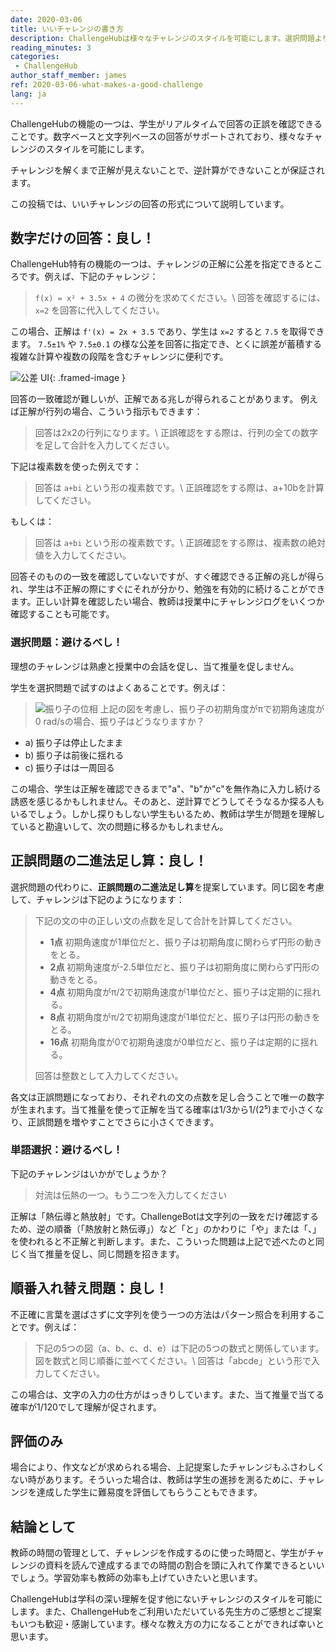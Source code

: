 ```yaml
---
date: 2020-03-06
title: いいチャレンジの書き方
description: ChallengeHubは様々なチャレンジのスタイルを可能にします。選択問題よりいいものができます！
reading_minutes: 3
categories:
 - ChallengeHub
author_staff_member: james
ref: 2020-03-06-what-makes-a-good-challenge
lang: ja
---
```


ChallengeHubの機能の一つは、学生がリアルタイムで回答の正誤を確認できることです。数字ベースと文字列ベースの回答がサポートされており、様々なチャレンジのスタイルを可能にします。

チャレンジを解くまで正解が見えないことで、逆計算ができないことが保証されます。

この投稿では、いいチャレンジの回答の形式について説明しています。

## 数字だけの回答：良し！

ChallengeHub特有の機能の一つは、チャレンジの正解に公差を指定できるところです。例えば、下記のチャレンジ：

> ```f(x) = x² + 3.5x + 4``` の微分を求めてください。\\
> 回答を確認するには、 ```x=2``` を回答に代入してください。

この場合、正解は ```f'(x) = 2x + 3.5``` であり、学生は ```x=2``` すると ```7.5``` を取得できます。
```7.5±1%``` や ```7.5±0.1``` の様な公差を回答に指定でき、とくに誤差が蓄積する複雑な計算や複数の段階を含むチャレンジに便利です。

![公差 UI](/images/blog/2020-03-06-tolerance.png){: .framed-image }

回答の一致確認が難しいが、正解である兆しが得られることがあります。
例えば正解が行列の場合、こういう指示もできます：

> 回答は2x2の行列になります。\\
> 正誤確認をする際は、行列の全ての数字を足して合計を入力してください。

下記は複素数を使った例えです：

> 回答は ```a+bi``` という形の複素数です。\\
> 正誤確認をする際は、a+10bを計算してください。

もしくは：

> 回答は ```a+bi``` という形の複素数です。\\
> 正誤確認をする際は、複素数の絶対値を入力してください。

回答そのものの一致を確認していないですが、すぐ確認できる正解の兆しが得られ、学生は不正解の際にすぐにそれが分かり、勉強を有効的に続けることができます。正しい計算を確認したい場合、教師は授業中にチャレンジログをいくつか確認することも可能です。

### 選択問題：避けるべし！

理想のチャレンジは熟慮と授業中の会話を促し、当て推量を促しません。

学生を選択問題で試すのはよくあることです。例えば：

> ![振り子の位相](/images/blog/2020-03-06-pendulum-phase.png)
> 上記の図を考慮し、振り子の初期角度がπで初期角速度が0 rad/sの場合、振り子はどうなりますか？
  - a) 振り子は停止したまま
  - b) 振り子は前後に揺れる
  - c) 振り子はは一周回る

この場合、学生は正解を確認できるまで"a"、"b"か"c"を無作為に入力し続ける誘惑を感じるかもしれません。そのあと、逆計算でどうしてそうなるか探る人もいるでしょう。しかし探りもしない学生もいるため、教師は学生が問題を理解していると勘違いして、次の問題に移るかもしれません。

## 正誤問題の二進法足し算：良し！

選択問題の代わりに、**正誤問題の二進法足し算**を提案しています。同じ図を考慮して、チャレンジは下記のようになります：

> 下記の文の中の正しい文の点数を足して合計を計算してください。
> 
> - **1点** 初期角速度が1単位だと、振り子は初期角度に関わらず円形の動きをとる。
> - **2点** 初期角速度が-2.5単位だと、振り子は初期角度に関わらず円形の動きをとる。
> - **4点** 初期角度がπ/2で初期角速度が1単位だと、振り子は定期的に揺れる。
> - **8点** 初期角度がπ/2で初期角速度が1単位だと、振り子は円形の動きをとる。
> - **16点** 初期角度が0で初期角速度が0単位だと、振り子は定期的に揺れる。
> 
> 回答は整数として入力してください。

各文は正誤問題になっており、それぞれの文の点数を足し合うことで唯一の数字が生まれます。当て推量を使って正解を当てる確率は1/3から1/(2⁵)まで小さくなり、正誤問題を増やすことでさらに小さくできます。

### 単語選択：避けるべし！

下記のチャレンジはいかがでしょうか？

> 対流は伝熱の一つ。もう二つを入力してください

正解は「熱伝導と熱放射」です。ChallengeBotは文字列の一致をだけ確認するため、逆の順番（「熱放射と熱伝導」）など「と」のかわりに「や」または「、」を使われると不正解と判断します。また、こういった問題は上記で述べたのと同じく当て推量を促し、同じ問題を招きます。

## 順番入れ替え問題：良し！

不正確に言葉を選ばさずに文字列を使う一つの方法はパターン照合を利用することです。例えば：

> 下記の5つの図（a、b、c、d、e）は下記の5つの数式と関係しています。
> 図を数式と同じ順番に並べてください。\\
> 回答は「abcde」という形で入力してください。

この場合は、文字の入力の仕方がはっきりしています。また、当て推量で当てる確率が1/120でして理解が促されます。

## 評価のみ

場合により、作文などが求められる場合、上記提案したチャレンジもふさわしくない時があります。そういった場合は、教師は学生の進捗を測るために、チャレンジを達成した学生に難易度を評価してもらうこともできます。

## 結論として

教師の時間の管理として、チャレンジを作成するのに使った時間と、学生がチャレンジの資料を読んで達成するまでの時間の割合を頭に入れて作業できるといいでしょう。学習効率も教師の効率も上げていきたいと思います。

ChallengeHubは学科の深い理解を促す他にないチャレンジのスタイルを可能にします。また、ChallengeHubをご利用いただいている先生方のご感想とご提案もいつも歓迎・感謝しています。様々な教え方の力になることができれば幸いと思います。
